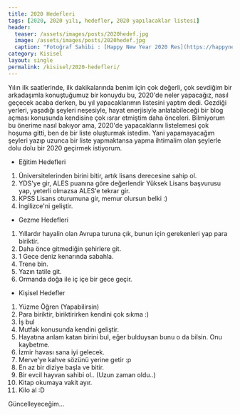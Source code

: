 ```yaml
---
title: 2020 Hedefleri
tags: [2020, 2020 yılı, hedefler, 2020 yapılacaklar listesi]
header:
  teaser: /assets/images/posts/2020hedef.jpg
  image: /assets/images/posts/2020hedef.jpg
  caption: "Fotoğraf Sahibi : [Happy New Year 2020 Res](https://happynewyear2k20.com/happy-new-year-resolution-2020/)"
category: Kisisel
layout: single
permalink: /kisisel/2020-hedefleri/
---
```


Yılın ilk saatlerinde, ilk dakikalarında benim için çok değerli, çok sevdiğim bir arkadaşımla konuştuğumuz bir konuydu bu, 2020'de neler yapacağız, nasıl geçecek acaba derken, bu yıl yapacaklarımın listesini yaptım dedi. Gezdiği yerleri, yaşadığı şeyleri neşesiyle, hayat enerjisiyle anlatabileceği bir blog açması konusunda kendisine çok ısrar etmiştim daha önceleri. Bilmiyorum bu önerime nasıl bakıyor ama, 2020'de yapacaklarını listelemesi çok hoşuma gitti, ben de bir liste oluşturmak istedim. Yani yapamayacağım şeyleri yazıp uzunca bir liste yapmaktansa yapma ihtimalim olan şeylerle dolu dolu bir 2020 geçirmek istiyorum.

* Eğitim Hedefleri

1. Üniversitelerinden birini bitir, artık lisans derecesine sahip ol.
2. YDS'ye gir, ALES puanına göre değerlendir Yüksek Lisans başvurusu yap, yeterli olmazsa ALES'e tekrar gir.
3. KPSS Lisans oturumuna gir, memur olursun belki :)
4. İngilizce'ni geliştir.

* Gezme Hedefleri

1. Yıllardır hayalin olan Avrupa turuna çık, bunun için gerekenleri yap para biriktir.
2. Daha önce gitmediğin şehirlere git.
3. 1 Gece deniz kenarında sabahla.
4. Trene bin.
5. Yazın tatile git.
6. Ormanda doğa ile iç içe bir gece geçir.

* Kişisel Hedefler

1. Yüzme Öğren (Yapabilirsin)
2. Para biriktir, biriktirirken kendini çok sıkma :)
3. İş bul
4. Mutfak konusunda kendini geliştir.
5. Hayatına anlam katan birini bul, eğer bulduysan bunu o da bilsin. Onu kaybetme.
6. İzmir havası sana iyi gelecek.
7. Merve'ye kahve sözünü yerine getir :p
8. En az bir diziye başla ve bitir.
9. Bir evcil hayvan sahibi ol.. (Uzun zaman oldu..)
10. Kitap okumaya vakit ayır.
11. Kilo al :D

Güncelleyeceğim...
